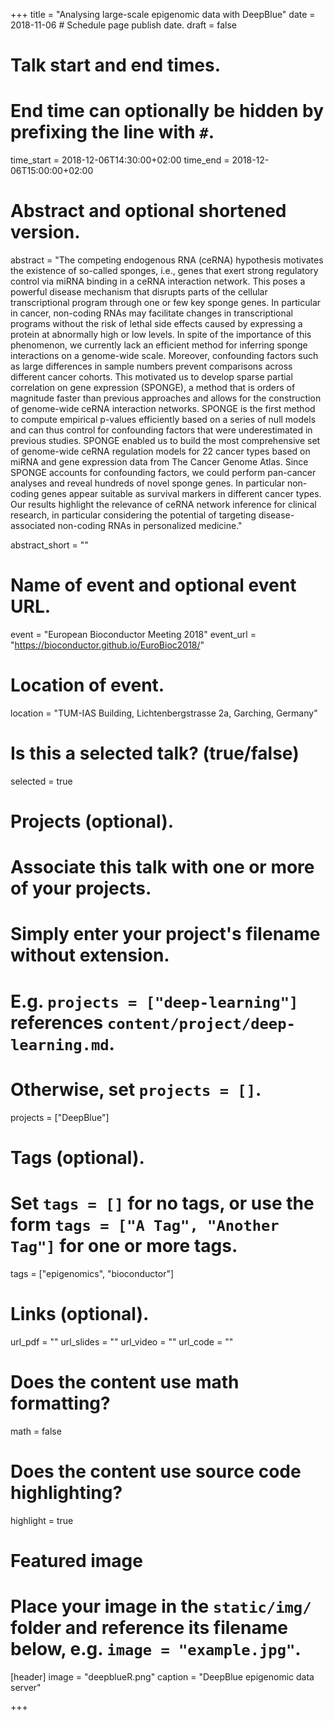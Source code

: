 +++
title = "Analysing large-scale epigenomic data with DeepBlue"
date = 2018-11-06  # Schedule page publish date.
draft = false

# Talk start and end times.
#   End time can optionally be hidden by prefixing the line with `#`.
time_start = 2018-12-06T14:30:00+02:00
time_end = 2018-12-06T15:00:00+02:00

# Abstract and optional shortened version.
abstract = "The competing endogenous RNA (ceRNA) hypothesis motivates the existence of so-called sponges, i.e., genes that exert strong regulatory control via miRNA binding in a ceRNA interaction network. This poses a powerful disease mechanism that disrupts parts of the cellular transcriptional program through one or few key sponge genes. In particular in cancer, non-coding RNAs may facilitate changes in transcriptional programs without the risk of lethal side effects caused by expressing a protein at abnormally high or low levels. In spite of the importance of this phenomenon, we currently lack an efficient method for inferring sponge interactions on a genome-wide scale. Moreover, confounding factors such as large differences in sample numbers prevent comparisons across different cancer cohorts. This motivated us to develop sparse partial correlation on gene expression (SPONGE), a method that is orders of magnitude faster than previous approaches and allows for the construction of genome-wide ceRNA interaction networks. SPONGE is the first method to compute empirical p-values efficiently based on a series of null models and can thus control for confounding factors that were underestimated in previous studies. SPONGE enabled us to build the most comprehensive set of genome-wide ceRNA regulation models for 22 cancer types based on miRNA and gene expression data from The Cancer Genome Atlas. Since SPONGE accounts for confounding factors, we could perform pan-cancer analyses and reveal hundreds of novel sponge genes. In particular non-coding genes appear suitable as survival markers in different cancer types. Our results highlight the relevance of ceRNA network inference for clinical research, in particular considering the potential of targeting disease-associated non-coding RNAs in personalized medicine."

abstract_short = ""

# Name of event and optional event URL.
event = "European Bioconductor Meeting 2018"
event_url = "https://bioconductor.github.io/EuroBioc2018/"

# Location of event.
location = "TUM-IAS Building, Lichtenbergstrasse 2a, Garching, Germany"

# Is this a selected talk? (true/false)
selected = true

# Projects (optional).
#   Associate this talk with one or more of your projects.
#   Simply enter your project's filename without extension.
#   E.g. `projects = ["deep-learning"]` references `content/project/deep-learning.md`.
#   Otherwise, set `projects = []`.
projects = ["DeepBlue"] 

# Tags (optional).
#   Set `tags = []` for no tags, or use the form `tags = ["A Tag", "Another Tag"]` for one or more tags.
tags = ["epigenomics", "bioconductor"]

# Links (optional).
url_pdf = ""
url_slides = ""
url_video = ""
url_code = ""

# Does the content use math formatting?
math = false

# Does the content use source code highlighting?
highlight = true

# Featured image
# Place your image in the `static/img/` folder and reference its filename below, e.g. `image = "example.jpg"`.
[header]
image = "deepblueR.png"
caption = "DeepBlue epigenomic data server"

+++
